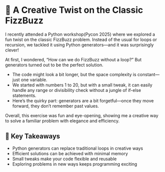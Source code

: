 # 🎉 A Creative Twist on the Classic FizzBuzz

I recently attended a Python workshop(Pycon 2025) where we explored a fun twist on the classic FizzBuzz problem. Instead of the usual for loops or recursion, we tackled it using Python generators—and it was surprisingly clever!

At first, I wondered, “How can we do FizzBuzz without a loop?” But generators turned out to be the perfect solution.

- The code might look a bit longer, but the space complexity is constant—just one variable.
- We started with numbers 1 to 20, but with a small tweak, it can easily handle any range or divisibility check without a jungle of if-else statements.
- Here’s the quirky part: generators are a bit forgetful—once they move forward, they don’t remember past values.
  
Overall, this exercise was fun and eye-opening, showing me a creative way to solve a familiar problem with elegance and efficiency.

## 🌟 Key Takeaways
- Python generators can replace traditional loops in creative ways
- Efficient solutions can be achieved with minimal memory
- Small tweaks make your code flexible and reusable
- Exploring problems in new ways keeps programming exciting

